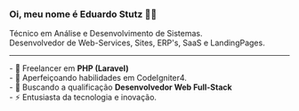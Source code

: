 ### Oi, meu nome é Eduardo Stutz 👨‍💻
Técnico em Análise e Desenvolvimento de Sistemas. <br>
Desenvolvedor de Web-Services, Sites, ERP's, SaaS e LandingPages. <br>
<hr>
- 🔭 Freelancer em <b>PHP (Laravel)</b> <br>
- 🌱 Aperfeiçoando habilidades em CodeIgniter4.<br>
- 🌟 Buscando a qualificação <b>Desenvolvedor Web Full-Stack</b><br>
- ⚡ Entusiasta da tecnologia e inovação.




<!--
**Eduardo-Stutz/Eduardo-Stutz** is a ✨ _special_ ✨ repository because its `README.md` (this file) appears on your GitHub profile.

Here are some ideas to get you started:

- 🔭 I’m currently working on ...
- 🌱 I’m currently learning ...
- 👯 I’m looking to collaborate on ...
- 🤔 I’m looking for help with ...
- 💬 Ask me about ...
- 📫 How to reach me: ...
- 😄 Pronouns: ...
- ⚡ Fun fact: ...
-->
